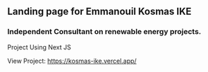 ## Landing page for Emmanouil Kosmas IKE

### Independent Consultant on renewable energy projects.

Project Using Next JS

View Project: https://kosmas-ike.vercel.app/
